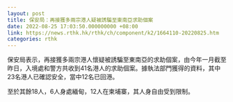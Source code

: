 ```yaml
---
layout: post
title: 保安局：再接獲多兩宗港人疑被誘騙至東南亞求助個案
date: 2022-08-25 17:03:50.000000000 +08:00
link: https://news.rthk.hk/rthk/ch/component/k2/1664110-20220825.htm
categories: rthk
---
```


保安局表示，再接獲多兩宗港人懷疑被誘騙至東南亞的求助個案，由今年一月截至昨日，入境處和警方共收到41名港人的求助個案。據執法部門獲得的資料，其中23名港人已確認安全，當中12名已回港。

至於其餘18人，6人身處緬甸，12人在柬埔寨，其人身自由受到限制。
